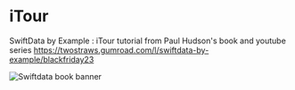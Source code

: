# iTour
 SwiftData by Example : iTour tutorial from Paul Hudson's book and youtube series
 https://twostraws.gumroad.com/l/swiftdata-by-example/blackfriday23

![Swiftdata book banner](https://github.com/Yannemal/iTour/assets/56878180/0def2112-d454-4a4c-a3f6-a40c783a5727)

 
 
